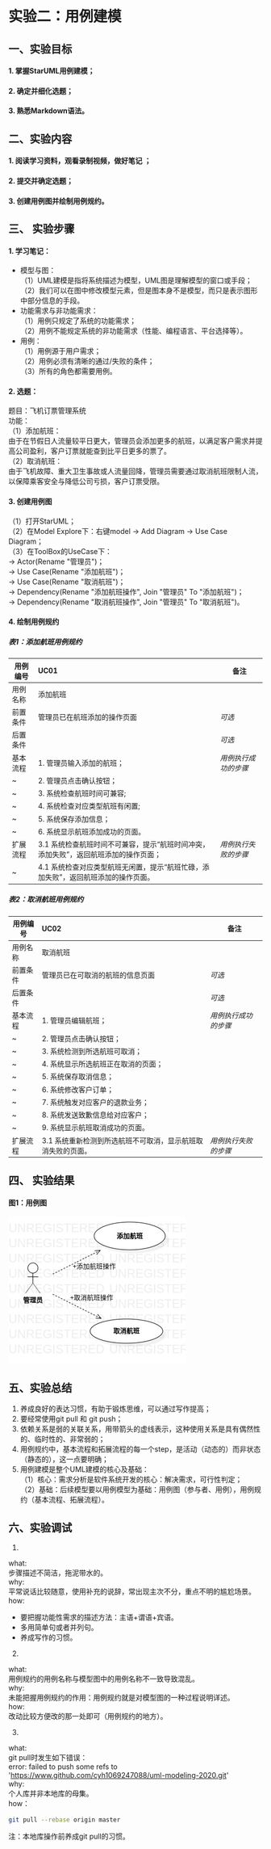 # 实验二：用例建模  

## 一、实验目标

#### 1. 掌握StarUML用例建模；  
#### 2. 确定并细化选题；  
#### 3. 熟悉Markdown语法。

## 二、实验内容  

#### 1. 阅读学习资料，观看录制视频，做好笔记 ；  
#### 2. 提交并确定选题；  
#### 3. 创建用例图并绘制用例规约。  

## 三、 实验步骤

#### 1. 学习笔记：  
- 模型与图：  
（1）UML建模是指将系统描述为模型，UML图是理解模型的窗口或手段；  
（2）我们可以在图中修改模型元素，但是图本身不是模型，而只是表示图形中部分信息的手段。  
- 功能需求与非功能需求：  
（1）用例只规定了系统的功能需求；  
（2）用例不能规定系统的非功能需求（性能、编程语言、平台选择等）。  
- 用例：  
（1）用例源于用户需求；  
（2）用例必须有清晰的通过/失败的条件；  
（3）所有的角色都需要用例。
#### 2. 选题：  
题目：飞机订票管理系统  
功能：  
（1）添加航班：  
由于在节假日人流量较平日更大，管理员会添加更多的航班，以满足客户需求并提高公司盈利，客户订票就能查到比平日更多的票了。    
（2）取消航班：  
由于飞机故障、重大卫生事故或人流量回降，管理员需要通过取消航班限制人流，以保障乘客安全与降低公司亏损，客户订票受限。  
#### 3. 创建用例图
（1）打开StarUML；  
（2）在Model Explore下：右键model -> Add Diagram -> Use Case Diagram；  
（3）在ToolBox的UseCase下：  
-> Actor(Rename "管理员")；  
-> Use Case(Rename "添加航班")；  
-> Use Case(Rename "取消航班")；  
-> Dependency(Rename "添加航班操作", Join "管理员" To "添加航班")；  
-> Dependency(Rename "取消航班操作", Join "管理员" To "取消航班")。  
#### 4. 绘制用例规约 
##### 表1：添加航班用例规约
用例编号  | UC01 | 备注  
-|:-|-  
用例名称  |  添加航班 |   
前置条件  |  管理员已在航班添加的操作页面   | *可选*   
后置条件  |     | *可选*   
基本流程  | 1. 管理员输入添加的航班；| *用例执行成功的步骤*
~| 2. 管理员点击确认按钮； |
~| 3. 系统检查航班时间可兼容;  |
~| 4. 系统检查对应类型航班有闲置;  |
~| 5. 系统保存添加信息；  |
~| 6. 系统显示航班添加成功的页面。 |
扩展流程  | 3.1 系统检查航班时间不可兼容，提示“航班时间冲突，添加失败”，返回航班添加的操作页面；  |*用例执行失败的步骤*
~| 4.1 系统检查对应类型航班无闲置，提示“航班忙碌，添加失败”，返回航班添加的操作页面。 |
##### 表2：取消航班用例规约
用例编号  | UC02 | 备注  
-|:-|-  
用例名称  |  取消航班 |   
前置条件  |  管理员已在可取消的航班的信息页面   | *可选*   
后置条件  |     | *可选*   
基本流程  | 1. 管理员编辑航班；|*用例执行成功的步骤* 
~| 2. 管理员点击确认按钮；  |
~| 3. 系统检测到所选航班可取消；  |
~| 4. 系统显示所选航班正在取消的页面；  | 
~| 5. 系统保存取消信息；  |
~| 6. 系统修改客户订单；  |
~| 7. 系统触发对应客户的退款业务；  |
~| 8. 系统发送致歉信息给对应客户；  |
~| 9. 系统显示航班取消成功的页面。  |
扩展流程  | 3.1 系统重新检测到所选航班不可取消，显示航班取消失败的页面。 |*用例执行失败的步骤* 

## 四、 实验结果  
#### 图1：用例图
![UseCaseDiagram](./lab2_UseCaseDiagram.jpg)

## 五、实验总结
1. 养成良好的表达习惯，有助于锻炼思维，可以通过写作提高；
2. 要经常使用git pull 和 git push；
3. 依赖关系是弱的关联关系，用带箭头的虚线表示，这种使用关系是具有偶然性的、临时性的、非常弱的；
4. 用例规约中，基本流程和拓展流程的每一个step，是活动（动态的）而非状态（静态的），这一点要明确；
5. 用例建模是整个UML建模的核心及基础：  
（1）核心：需求分析是软件系统开发的核心：解决需求，可行性判定；  
（2）基础：后续模型要以用例模型为基础：用例图（参与者、用例），用例规约（基本流程、拓展流程）。  
## 六、实验调试

1. 
what:  
步骤描述不简洁，拖泥带水的。  
why:  
平常说话比较随意，使用补充的说辞，常出现主次不分，重点不明的尴尬场景。  
how:  
- 要把握功能性需求的描述方法：主语+谓语+宾语。
- 多用简单句或者并列句。
- 养成写作的习惯。
  
2.  
what:  
用例规约的用例名称与模型图中的用例名称不一致导致混乱。  
why:  
未能把握用例规约的作用：用例规约就是对模型图的一种过程说明详述。  
how:  
改动比较方便改的那一处即可（用例规约的地方）。  

3.   
what:  
git pull时发生如下错误：  
error: failed to push some refs to 'https://www.github.com/cyh1069247088/uml-modeling-2020.git'  
why:  
个人库并非本地库的母集。  
how：  
``` bash
git pull --rebase origin master
```
注：本地库操作前养成git pull的习惯。  


